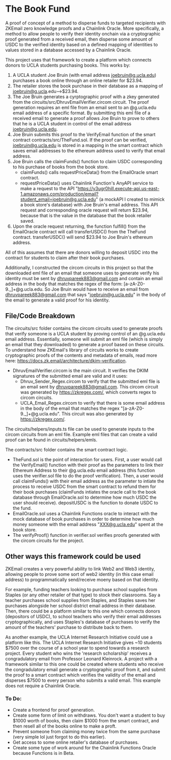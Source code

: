 # The Book Fund
A proof of concept of a method to disperse funds to targeted recipients with ZKEmail zero knowledge proofs and a Chainlink Oracle. More specifically, a method to allow people to verify their identity onchain via a cryptographic proof generated from a received email, then disperse some amount of USDC to the verified identity based on a defined mapping of identities to values stored in a database accessed by a Chainlink Oracle.

This project uses that framework to create a platform which connects donors to UCLA students purchasing books. This works by:
   1. A UCLA student Joe Bruin (with email address joebruin@g.ucla.edu) purchases a book online through an online retailer for $23.94.
   2. The retailer stores the book purchase in their database as a mapping of joebruin@g.ucla.edu-->$23.94.
   3. The Joe Bruin generates a cyrptographic proof with a zkey generated from the circuits/src/DhruvEmailVerifier.circom circuit. The proof generation requires an eml file from an email sent to an @g.ucla.edu email address of a specific format. By submitting this eml file of a received email to generate a proof allows Joe Bruin to prove to others that he is a UCLA student in control of the email address joebruin@g.ucla.edu.
   4. Joe Bruin submits this proof to the VerifyEmail function of the smart contract contracts/src/TheFund.sol. If the proof can be verified, joebruin@g.ucla.edu is stored in a mapping in the smart contract which saves email addresses to the ethereum address used to verify that email address.
   5. Joe Bruin calls the claimFunds() function to claim USDC corresponding to his purchase of books from the book store.
      - claimFunds() calls requestPriceData() from the EmailOracle smart contract.
      - requestPriceData() uses Chainlink Function's AnyAPI service to make a request to the API "https://y3ugr0hill.execute-api.us-east-1.amazonaws.com/production/email?student_email=joebruin@g.ucla.edu" (a mockAPI I created to mimick a book store's database) with Joe Bruin's email address. This API request and corresponding oracle request will return $23.94, because that is the value in the database that the book retailer saved.
   6. Upon the oracle request returning, the function fulfill() from the EmailOracle contract will call transferUSDC() from the TheFund contract. transferUSDC() will send $23.94 to Joe Bruin's ethereum address.

All of this assumes that there are donors willing to deposit USDC into the contract for students to claim after their book purchases.

Additionally, I constructed the circom circuits in this project so that the downloaded eml file of an email that someone uses to generate verify his identity must be sent by dhruvpareek883@gmail.com and contain an email address in the body that matches the regex of the form: [a-zA-Z0-9._]+@g\.ucla\.edu. So Joe Bruin would have to receive an email from dhruvpareek883@gmail.com that says "joebruin@g.ucla.edu" in the body of the email to generate a valid proof for his identity.

## File/Code Breakdown
The circuits/src folder contains the circom circuits used to generate proofs that verify someone is a UCLA student by proving control of an @g.ucla.edu email address. Essentially, someone will submit an eml file (which is simply an email that they downloaded) to generate a proof based on these circuits. To understand how ZKEmail's library of circuits works to create cryptographic proofs of the contents and metadata of emails, read more here: https://docs.zk.email/architecture/dkim-verification.
   - DhruvEmailVerifier.circom is the main circuit. It verifies the DKIM signatures of the submitted email are valid and it uses:
        - Dhruv_Sender_Regex.circom to verify that the submitted eml file is an email sent by dhruvpareek883@gmail.com. This circom circuit was generated by https://zkregex.com/, which converts regex to circom circuits.
        - UCLA_Email_Regex.circom to verify that there is some email address in the body of the email that matches the regex "[a-zA-Z0-9._]+@g\.ucla\.edu". This circuit was also generated by https://zkregex.com/.

The circuits/helpers/inputs.ts file can be used to generate inputs to the circom circuits from an eml file. Example eml files that can create a valid proof can be found in circuits/helpers/emls.

The contracts/src folder contains the smart contract logic. 
   - TheFund.sol is the point of interaction for users. First, a user would call the VerifyEmail() function with their proof as the parameters to link their Ethereum Address to their @g.ucla.edu email address (this function uses the verifier.sol file to do the proof verification). Then, a user would call claimFunds() with their email address as the parameter to intiate the process to receive USDC from the smart contract to refund them for their book purchases (claimFunds intiates the oracle call to the book database through EmailOracle.sol to determine how much USDC the user should receive). depositUSDC is the function to donate USDC to the fund.
   - EmailOracle.sol uses a Chainlink Functions oracle to interact with the mock database of book purchases in order to determine how much money someone with the email address "XXX@g.ucla.edu" spent at the book store.
   - The verifyProof() function in verifier.sol verifies proofs generated with the circom circuits for the project.

## Other ways this framework could be used
ZKEmail creates a very powerful ability to link Web2 and Web3 identity, allowing people to prove some sort of web2 identity (in this case email address) to programmatically send/receive moeny based on that identity.

For example, funding teachers looking to purchase school supplies from Staples (or any other retailer of that type) to stock their classrooms. Say a teacher purchases school supplies from Staples, and Staples saves her purchases alongside her school district email address in their database. Then, there could be a platform similar to this one which connects donors (depositors of USDC), to school teachers who verify their email addresses cryptographically, and uses Staples's database of purchases to verify the amount of the teachers' purchase to distribute back to them.

As another example, the UCLA Internet Research Initiative could use a platform like this. The UCLA Internet Research Initiative gives ~10 students $7500 over the course of a school year to spend towards a research project. Every student who wins the 'research scholarship' receives a congradulatory email from Professor Leonard Kleinrock. A project with a framework similar to this one could be created where students who receive the congradulatory email generate a cryptographic proof from it, and submit the proof to a smart contract which verifies the validity of the email and disperses $7500 to every person who submits a valid email. This example does not require a Chainlink Oracle.

### To Do:
- Create a frontend for proof generation.
- Create some form of limit on withdraws. You don't want a student to buy $1000 worth of books, then claim $1000 from the smart contract, and then resell all of the books online to make a proft.
- Prevent someone from claiming money twice from the same purchase (very simple lol just forgot to do this earlier).
- Get access to some online retailer's database of purchases.
- Create some type of work around for the Chainlink Functions Oracle because Functions is in Beta.
